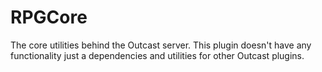 # RPGCore
The core utilities behind the Outcast server. This plugin doesn't have any functionality just a dependencies and utilities for other Outcast plugins.
